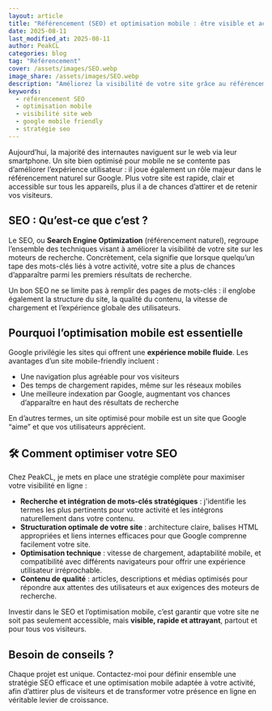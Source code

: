 ```yaml
---
layout: article
title: "Référencement (SEO) et optimisation mobile : être visible et accessible partout"
date: 2025-08-11
last_modified_at: 2025-08-11
author: PeakCL
categories: blog
tag: "Référencement"
cover: /assets/images/SEO.webp
image_share: /assets/images/SEO.webp
description: "Améliorez la visibilité de votre site grâce au référencement naturel (SEO) et optimisez l’expérience utilisateur sur mobile et tablette."
keywords:
  - référencement SEO
  - optimisation mobile
  - visibilité site web
  - google mobile friendly
  - stratégie seo
---
```


Aujourd’hui, la majorité des internautes naviguent sur le web via leur smartphone. Un site bien optimisé pour mobile ne se contente pas d’améliorer l’expérience utilisateur : il joue également un rôle majeur dans le référencement naturel sur Google. Plus votre site est rapide, clair et accessible sur tous les appareils, plus il a de chances d’attirer et de retenir vos visiteurs.  

## SEO : Qu’est-ce que c’est ?

Le SEO, ou **Search Engine Optimization** (référencement naturel), regroupe l’ensemble des techniques visant à améliorer la visibilité de votre site sur les moteurs de recherche. Concrètement, cela signifie que lorsque quelqu’un tape des mots-clés liés à votre activité, votre site a plus de chances d’apparaître parmi les premiers résultats de recherche.  

Un bon SEO ne se limite pas à remplir des pages de mots-clés : il englobe également la structure du site, la qualité du contenu, la vitesse de chargement et l’expérience globale des utilisateurs.

## Pourquoi l’optimisation mobile est essentielle

Google privilégie les sites qui offrent une **expérience mobile fluide**. Les avantages d’un site mobile-friendly incluent :  
- Une navigation plus agréable pour vos visiteurs  
- Des temps de chargement rapides, même sur les réseaux mobiles  
- Une meilleure indexation par Google, augmentant vos chances d’apparaître en haut des résultats de recherche  

En d’autres termes, un site optimisé pour mobile est un site que Google “aime” et que vos utilisateurs apprécient.  

## 🛠 Comment optimiser votre SEO

Chez PeakCL, je mets en place une stratégie complète pour maximiser votre visibilité en ligne :  
- **Recherche et intégration de mots-clés stratégiques** : j'identifie les termes les plus pertinents pour votre activité et les intégrons naturellement dans votre contenu.  
- **Structuration optimale de votre site** : architecture claire, balises HTML appropriées et liens internes efficaces pour que Google comprenne facilement votre site.  
- **Optimisation technique** : vitesse de chargement, adaptabilité mobile, et compatibilité avec différents navigateurs pour offrir une expérience utilisateur irréprochable.  
- **Contenu de qualité** : articles, descriptions et médias optimisés pour répondre aux attentes des utilisateurs et aux exigences des moteurs de recherche.  

Investir dans le SEO et l’optimisation mobile, c’est garantir que votre site ne soit pas seulement accessible, mais **visible, rapide et attrayant**, partout et pour tous vos visiteurs.  

## Besoin de conseils ?

Chaque projet est unique. Contactez-moi pour définir ensemble une stratégie SEO efficace et une optimisation mobile adaptée à votre activité, afin d’attirer plus de visiteurs et de transformer votre présence en ligne en véritable levier de croissance.
